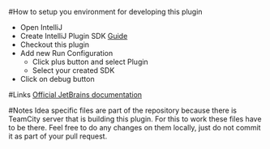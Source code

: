 #How to setup you environment for developing this plugin
- Open IntelliJ
- Create IntelliJ Plugin SDK [Guide](https://www.jetbrains.com/idea/help/configuring-intellij-platform-plugin-sdk.html)
- Checkout this plugin
- Add new Run Configuration
    - Click plus button and select Plugin
    - Select your created SDK
- Click on debug button

#Links
[Official JetBrains documentation](https://www.jetbrains.com/idea/help/plugin-development-guidelines.html)

#Notes
Idea specific files are part of the repository because there is TeamCity server that is building this plugin.
For this to work these files have to be there. Feel free to do any changes on them locally, just do not commit it as part of your pull request.